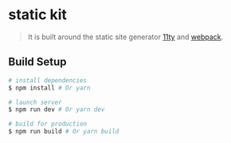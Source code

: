 # static kit

> It is built around the static site generator [11ty](https://www.11ty.dev/) and [webpack](https://webpack.js.org/).

## Build Setup

``` bash
# install dependencies
$ npm install # Or yarn

# launch server
$ npm run dev # Or yarn dev

# build for production
$ npm run build # Or yarn build
```
